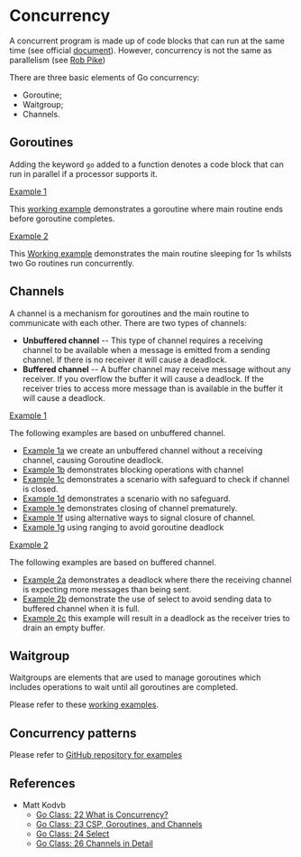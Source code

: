 # Concurrency

A concurrent program is made up of code blocks that can run at the same time (see official [document](https://www.golang-book.com/books/intro/10)). However, concurrency is not the same as parallelism (see [Rob Pike](https://go.dev/blog/waza-talk))

There are three basic elements of Go concurrency:

* Goroutine;
* Waitgroup;
* Channels.

## Goroutines

Adding the keyword `go` added to a function denotes a code block that can run in parallel if a processor supports it.

<u>Example 1</u>

This [working example](./goroutine/ex1/main.go) demonstrates a goroutine where main routine ends before goroutine completes.

<u>Example 2</u>

This [Working example](./goroutine/ex2/main.go) demonstrates the main routine sleeping for 1s whilsts two Go routines run concurrently.

## Channels

A channel is a mechanism for goroutines and the main routine to communicate with each other. There are two types of channels:

* <b>Unbuffered channel</b> -- This type of channel requires a receiving channel to be available when a message is emitted from a sending channel. If there is no receiver it will cause a deadlock.
* <b>Buffered channel</b> -- A buffer channel may receive message without any receiver. If you overflow the buffer it will cause a deadlock. If the receiver tries to access more message than is available in the buffer it will cause a deadlock.

<u>Example 1</U>

The following examples are based on unbuffered channel.

* [Example 1a](./channel/ex1a/main.go) we create an unbuffered channel without a receiving channel, causing Goroutine deadlock.
* [Example 1b](./channel/ex1b/main.go) demonstrates blocking operations with channel
* [Example 1c](./channel/ex1c/main.go) demonstrates a scenario with safeguard to check if channel is closed.
* [Example 1d](./channel/ex1d/main.go) demonstrates a scenario with no safeguard.
* [Example 1e](./channel/ex1e/main.go) demonstrates closing of channel prematurely.
* [Example 1f](./channel/ex1f/main.go) using alternative ways to signal closure of channel.
* [Example 1g](./channel/ex1g/main.go) using ranging to avoid goroutine deadlock

<u>Example 2</u>

The following examples are based on buffered channel.

* [Example 2a](./channel/ex2a/main.go) demonstrates a deadlock where there the receiving channel is expecting more messages than being sent.
* [Example 2b](./channel/ex2b/main.go) demonstrate the use of select to avoid sending data to buffered channel when it is full.
* [Example 2c](./channel/ex2c/main.go) this example will result in a deadlock as the receiver tries to drain an empty buffer.


## Waitgroup

Waitgroups are elements that are used to manage goroutines which includes operations to wait until all goroutines are completed.

Please refer to these [working examples](./waitgroup/main.go).

## Concurrency patterns

Please refer to [GitHub repository for examples](https://github.com/paulwizviz/go-concurrency.git)

## References

* Matt Kodvb
    * [Go Class: 22 What is Concurrency?](https://www.youtube.com/watch?v=A3R-4ZYBqvE&list=PLoILbKo9rG3skRCj37Kn5Zj803hhiuRK6)
    * [Go Class: 23 CSP, Goroutines, and Channels](https://www.youtube.com/watch?v=zJd7Dvg3XCk&list=PLoILbKo9rG3skRCj37Kn5Zj803hhiuRK6)
    * [Go Class: 24 Select](https://www.youtube.com/watch?v=tG7gII0Ax0Q&list=PLoILbKo9rG3skRCj37Kn5Zj803hhiuRK6)
    * [Go Class: 26 Channels in Detail](https://www.youtube.com/watch?v=fCkxKGd6CVQ&list=PLoILbKo9rG3skRCj37Kn5Zj803hhiuRK6)